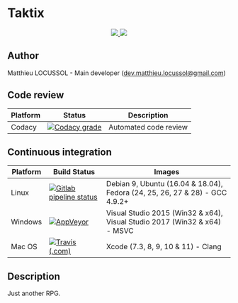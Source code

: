 # Taktix

<p align="center">
    <a href="https://github.com/TaktixOrganization/Taktix/blob/master/LICENSE" alt="Licence">
        <img src="https://img.shields.io/github/license/TaktixOrganization/Taktix?logo=github" />
    </a>
    <a href="https://discordapp.com/invite/ruf3QMc" alt="Discord">
        <img src="https://img.shields.io/discord/321321748782120971?logo=discord&label=discord" />
    </a>
</p>

## Author

Matthieu LOCUSSOL - Main developer (<dev.matthieu.locussol@gmail.com>)

## Code review

Platform | Status | Description
-------- | ------ | -----------
Codacy | [![Codacy grade](https://img.shields.io/codacy/grade/ea780ec811fc49dc9238d26a4b8de6f3?logo=codacy)](https://www.codacy.com/gh/TaktixOrganization/Taktix) | Automated code review

## Continuous integration

Platform | Build Status | Images
-------- | ------------ | ------
Linux | [![Gitlab pipeline status](https://img.shields.io/gitlab/pipeline/matthieu-locussol/Taktix?logo=gitlab)](https://gitlab.com/matthieu-locussol/Taktix/commits/master) | Debian 9, Ubuntu (16.04 & 18.04), Fedora (24, 25, 26, 27 & 28) - GCC 4.9.2+
Windows | [![AppVeyor](https://img.shields.io/appveyor/ci/Jeckhys/Taktix?logo=appveyor)](https://ci.appveyor.com/project/Jeckhys/taktix) | Visual Studio 2015 (Win32 & x64), Visual Studio 2017 (Win32 & x64) - MSVC
Mac OS | [![Travis (.com)](https://img.shields.io/travis/com/TaktixOrganization/Taktix?logo=travis)](https://travis-ci.com/TaktixOrganization/Taktix) | Xcode (7.3, 8, 9, 10 & 11) - Clang

## Description

Just another RPG.
